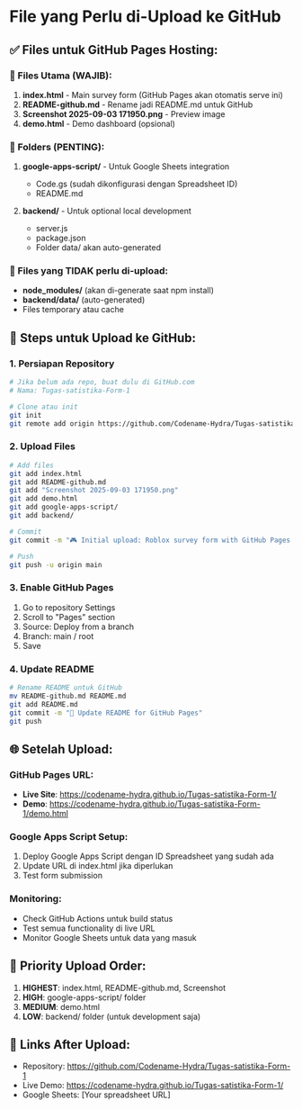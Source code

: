 # File yang Perlu di-Upload ke GitHub

## ✅ Files untuk GitHub Pages Hosting:

### 🎯 Files Utama (WAJIB):
1. **index.html** - Main survey form (GitHub Pages akan otomatis serve ini)
2. **README-github.md** - Rename jadi README.md untuk GitHub
3. **Screenshot 2025-09-03 171950.png** - Preview image
4. **demo.html** - Demo dashboard (opsional)

### 📁 Folders (PENTING):
1. **google-apps-script/** - Untuk Google Sheets integration
   - Code.gs (sudah dikonfigurasi dengan Spreadsheet ID)
   - README.md

2. **backend/** - Untuk optional local development
   - server.js
   - package.json
   - Folder data/ akan auto-generated

### 🚫 Files yang TIDAK perlu di-upload:
- **node_modules/** (akan di-generate saat npm install)
- **backend/data/** (auto-generated)
- Files temporary atau cache

## 🔧 Steps untuk Upload ke GitHub:

### 1. Persiapan Repository
```bash
# Jika belum ada repo, buat dulu di GitHub.com
# Nama: Tugas-satistika-Form-1

# Clone atau init
git init
git remote add origin https://github.com/Codename-Hydra/Tugas-satistika-Form-1.git
```

### 2. Upload Files
```bash
# Add files
git add index.html
git add README-github.md
git add "Screenshot 2025-09-03 171950.png"
git add demo.html
git add google-apps-script/
git add backend/

# Commit
git commit -m "🎮 Initial upload: Roblox survey form with GitHub Pages support"

# Push
git push -u origin main
```

### 3. Enable GitHub Pages
1. Go to repository Settings
2. Scroll to "Pages" section
3. Source: Deploy from a branch
4. Branch: main / root
5. Save

### 4. Update README
```bash
# Rename README untuk GitHub
mv README-github.md README.md
git add README.md
git commit -m "📄 Update README for GitHub Pages"
git push
```

## 🌐 Setelah Upload:

### GitHub Pages URL:
- **Live Site**: https://codename-hydra.github.io/Tugas-satistika-Form-1/
- **Demo**: https://codename-hydra.github.io/Tugas-satistika-Form-1/demo.html

### Google Apps Script Setup:
1. Deploy Google Apps Script dengan ID Spreadsheet yang sudah ada
2. Update URL di index.html jika diperlukan
3. Test form submission

### Monitoring:
- Check GitHub Actions untuk build status
- Test semua functionality di live URL
- Monitor Google Sheets untuk data yang masuk

## 🎯 Priority Upload Order:

1. **HIGHEST**: index.html, README-github.md, Screenshot
2. **HIGH**: google-apps-script/ folder
3. **MEDIUM**: demo.html
4. **LOW**: backend/ folder (untuk development saja)

## 🔗 Links After Upload:
- Repository: https://github.com/Codename-Hydra/Tugas-satistika-Form-1
- Live Demo: https://codename-hydra.github.io/Tugas-satistika-Form-1/
- Google Sheets: [Your spreadsheet URL]
